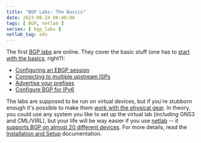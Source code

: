 ```yaml
---
title: "BGP Labs: The Basics"
date: 2023-08-24 06:40:00
tags: [ BGP, netlab ]
series: [ bgp_labs ]
netlab_tag: edu
---
```

The first [BGP labs](/2023/08/bgp-hands-on-labs.html) are online. They cover the basic stuff (one has to [start with the basics](https://blog.ipspace.net/2015/03/you-must-understand-fundamentals-to-be.html), right?):

* [Configuring an EBGP session](https://ipspace.github.io/bgplab/basic/1-session/)
* [Connecting to multiple upstream ISPs](https://ipspace.github.io/bgplab/basic/2-multihomed/)
* [Advertise your prefixes](https://ipspace.github.io/bgplab/basic/3-originate/)
* [Configure BGP for IPv6](https://ipspace.github.io/bgplab/basic/4-ipv6/)

The labs are supposed to be run on virtual devices, but if you're stubborn enough it's possible to make them [work with the physical gear](https://ipspace.github.io/bgplab/external/). In theory, you could use any system you like to set up the virtual lab (including GNS3 and CML/VIRL), but your life will be way easier if you use [netlab](https://netlab.tools/) -- it [supports BGP on almost 20 different devices](https://netlab.tools/platforms/#platform-routing-support). For more details, read the [Installation and Setup](https://ipspace.github.io/bgplab/1-setup/) documentation.